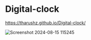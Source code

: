 # Digital-clock
https://tharushz.github.io/Digital-clock/

![Screenshot 2024-08-15 115245](https://github.com/user-attachments/assets/4d4665dd-1e3a-4054-bbc8-6cb585f442ec)

